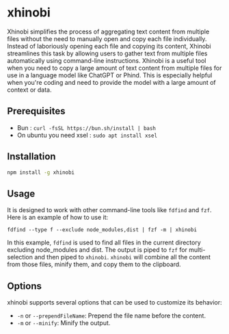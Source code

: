 # xhinobi

 Xhinobi simplifies the process of aggregating text content from multiple files without the need to manually open and copy each file individually. Instead of laboriously opening each file and copying its content, Xhinobi streamlines this task by allowing users to gather text from multiple files automatically using command-line instructions. Xhinobi is a useful tool when you need to copy a large amount of text content from multiple files for use in a language model like ChatGPT or Phind. This is especially helpful when you're coding and need to provide the model with a large amount of context or data.

## Prerequisites
- Bun : `curl -fsSL https://bun.sh/install | bash`
- On ubuntu you need xsel : `sudo apt install xsel`

## Installation
```bash
npm install -g xhinobi
```

## Usage
It is designed to work with other command-line tools like `fdfind` and `fzf`. Here is an example of how to use it:

```
fdfind --type f --exclude node_modules,dist | fzf -m | xhinobi
```

In this example, `fdfind` is used to find all files in the current directory excluding node_modules and dist. The output is piped to `fzf` for multi-selection and then piped to `xhinobi`. `xhinobi` will combine all the content from those files, minify them, and copy them to the clipboard.

## Options
xhinobi supports several options that can be used to customize its behavior:

- `-n` or `--prependFileName`: Prepend the file name before the content. 
- `-m` or `--minify`: Minify the output.
